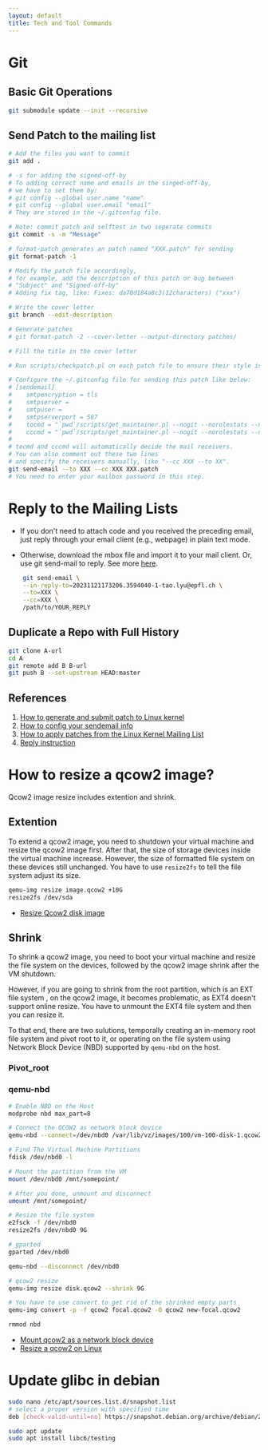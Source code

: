 ```yaml
---
layout: default
title: Tech and Tool Commands
---
```


# Git

## Basic Git Operations

```bash
git submodule update --init --recursive
```

## Send Patch to the mailing list

```bash
# Add the files you want to commit
git add .

# -s for adding the signed-off-by
# To adding correct name and emails in the singed-off-by,
# we have to set them by:
# git config --global user.name "name"
# git config --global user.email "email"
# They are stored in the ~/.gitconfig file.

# Note: commit patch and selftest in two seperate commits
git commit -s -m "Message"

# format-patch generates an patch named "XXX.patch" for sending
git format-patch -1

# Modify the patch file accordingly,
# for example, add the description of this patch or bug between
# "Subject" and "Signed-off-by"
# Adding fix tag, like: Fixes: da70d184a8c3(12characters) ("xxx")

# Write the cover letter
git branch --edit-description

# Generate patches
# git format-patch -2 --cover-letter --output-directory patches/

# Fill the title in the cover letter

# Run scripts/checkpatch.pl on each patch file to ensure their style is correct

# Configure the ~/.gitconfig file for sending this patch like below:
# [sendemail]
#    smtpencryption = tls
#    smtpserver = 
#    smtpuser = 
#    smtpserverport = 587
#    tocmd = "`pwd`/scripts/get_maintainer.pl --nogit --norolestats --nol"
#    cccmd = "`pwd`/scripts/get_maintainer.pl --nogit --norolestats --nom"
#
# tocmd and cccmd will automatically decide the mail receivers.
# You can also comment out these two lines
# and specify the receivers manually, like "--cc XXX --to XX".
git send-email --to XXX --cc XXX XXX.patch
# You need to enter your mailbox password in this step.
```

# Reply to the Mailing Lists

- If you don't need to attach code and you received the preceding email,
just reply through your email client (e.g., webpage) in plain text mode.

- Otherwise, download the mbox file and import it to your mail client.
Or, use git send-mail to reply. See more [here](https://lore.kernel.org/bpf/20231121173206.3594040-1-tao.lyu@epfl.ch/).

```bash
    git send-email \
    --in-reply-to=20231121173206.3594040-1-tao.lyu@epfl.ch \
    --to=XXX \
    --cc=XXX \
    /path/to/YOUR_REPLY
```

## Duplicate a Repo with Full History

```sh
git clone A-url
cd A
git remote add B B-url
git push B --set-upstream HEAD:master
```

## References

1. [How to generate and submit patch to Linux kernel](https://www.xcodesucks.top/articles/%E4%B8%BA%20Linux%20%E5%86%85%E6%A0%B8%E6%8F%90%E4%BA%A4%20Patch%EF%BC%9A%E6%9C%80%E7%AE%80%E5%AE%9E%E8%B7%B5.html)
2. [How to config your sendemail info](https://www.freedesktop.org/wiki/Software/PulseAudio/HowToUseGitSendEmail/)
3. [How to apply patches from the Linux Kernel Mailing List](https://blog.reds.ch/?p=1814)
4. [Reply instruction](https://lore.kernel.org/bpf/20231121173206.3594040-1-tao.lyu@epfl.ch/)


# How to resize a qcow2 image?

Qcow2 image resize includes extention and shrink.

## Extention

To extend a qcow2 image, you need to shutdown your virtual machine and resize the qcow2 image first.
After that, the size of storage devices inside the virtual machine increase.
However, the size of formatted file system on these devices still unchanged.
You have to use `resize2fs` to tell the file system adjust its size.

```bash
qemu-img resize image.qcow2 +10G
resize2fs /dev/sda
```

- [Resize Qcow2 disk image](https://uwot.eu/blog/resize-qcow2-disk-image/)


## Shrink

To shrink a qcow2 image, you need to boot your virtual machine and resize the file system on the devices,
followed by the qcow2 image shrink after the VM shutdown.

However, if you are going to shrink from the root partition, which is an EXT file system , on the qcow2 image,
it becomes problematic, as EXT4 doesn't support online resize.
You have to unmount the EXT4 file system and then you can resize it.

To that end, there are two sulutions,
temporally creating an in-memory root file system and pivot root to it,
or operating on the file system using Network Block Device (NBD) supported by `qemu-nbd` on the host.

### Pivot_root

### qemu-nbd

```bash
# Enable NBD on the Host
modprobe nbd max_part=8

# Connect the QCOW2 as network block device
qemu-nbd --connect=/dev/nbd0 /var/lib/vz/images/100/vm-100-disk-1.qcow2

# Find The Virtual Machine Partitions
fdisk /dev/nbd0 -l

# Mount the partition from the VM
mount /dev/nbd0 /mnt/somepoint/

# After you done, unmount and disconnect
umount /mnt/somepoint/

# Resize the file system
e2fsck -f /dev/nbd0
resize2fs /dev/nbd0 9G

# gparted
gparted /dev/nbd0

qemu-nbd --disconnect /dev/nbd0

# qcow2 resize
qemu-img resize disk.qcow2 --shrink 9G

# You have to use convert to get rid of the shrinked empty parts
qemu-img convert -p -f qcow2 focal.qcow2 -O qcow2 new-focal.qcow2

rmmod nbd
```

- [Mount qcow2 as a network block device](https://gist.github.com/shamil/62935d9b456a6f9877b5)
- [Resize a qcow2 on Linux](https://linuxconfig.org/how-to-resize-a-qcow2-disk-image-on-linux)

# Update glibc in debian

```bash
sudo nano /etc/apt/sources.list.d/snapshot.list
# select a proper version with specified time
deb [check-valid-until=no] https://snapshot.debian.org/archive/debian/20221101T000000Z/ testing main

sudo apt update
sudo apt install libc6/testing
```
